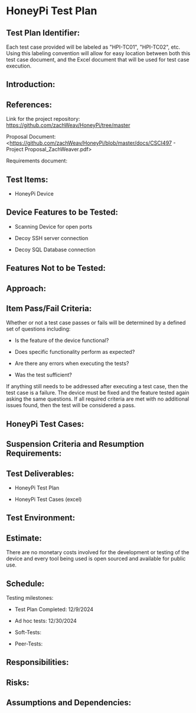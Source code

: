 # HoneyPi Test Plan

## Test Plan Identifier:

Each test case provided will be labeled as "HPI-TC01", "HPI-TC02", etc. Using this labeling convention will
allow for easy location between both this test case document, and the Excel document that will be
used for test case execution.

## Introduction:


## References:

Link for the project repository: <https://github.com/zachWeav/HoneyPi/tree/master>

Proposal Document: <https://github.com/zachWeav/HoneyPi/blob/master/docs/CSCI497 - Project Proposal_ZachWeaver.pdf>

Requirements document:


## Test Items:

-   HoneyPi Device

## Device Features to be Tested:

-   Scanning Device for open ports

-   Decoy SSH server connection

-   Decoy SQL Database connection



## Features Not to be Tested:


## Approach:


## Item Pass/Fail Criteria:

Whether or not a test case passes or fails will be determined by a defined
set of questions including:

-   Is the feature of the device functional?

-   Does specific functionality perform as expected?

-   Are there any errors when executing the tests?

-   Was the test sufficient?

If anything still needs to be addressed after executing a test case, 
then the test case is a failure. The device must be fixed and
the feature tested again asking the same questions. If all required criteria are met
with no additional issues found, then the test will be considered a pass.

## HoneyPi Test Cases:



## Suspension Criteria and Resumption Requirements:



## Test Deliverables:

-   HoneyPi Test Plan

-   HoneyPi Test Cases (excel)

## Test Environment:


## Estimate:

There are no monetary costs involved for the development or testing of the
device and every tool being used is open sourced and available for public use.

## Schedule:

Testing milestones:

-   Test Plan Completed: 12/9/2024

-   Ad hoc tests: 12/30/2024

-   Soft-Tests:

-   Peer-Tests: 

## Responsibilities:


## Risks:


## Assumptions and Dependencies:



